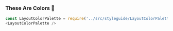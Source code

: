 ### These Are Colors 🎨

```js noeditor
const LayoutColorPalette = require('../src/styleguide/LayoutColorPalette');
<LayoutColorPalette />
```
